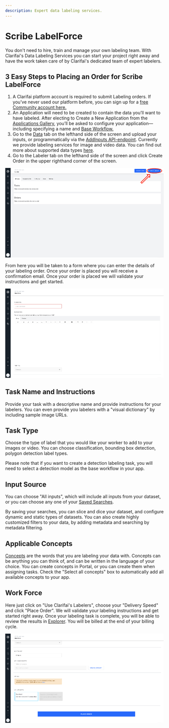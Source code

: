 ```yaml
---
description: Expert data labeling services.
---
```


# Scribe LabelForce

You don't need to hire, train and manage your own labeling team. With Clarifai's Data Labeling Services you can start your project right away and have the work taken care of by Clarifai's dedicated team of expert labelers.

## 3 Easy Steps to Placing an Order for Scribe LabelForce

1. A Clarifai platform account is required to submit Labeling orders. If you’ve never used our platform before, you can sign up for a [free Community account here.](https://portal.clarifai.com/signup)
2. An Application will need to be created to contain the data you’ll want to have labeled. After electing to Create a New Application from the [Applications Gallery](https://portal.clarifai.com/apps), you’ll be asked to configure your application—including specifying a name and [Base Workflow.](https://docs.clarifai.com/api-guide/workflows/base-workflows)
3. Go to the [Data](../portal-guide/data/) tab on the lefthand side of the screen and upload your inputs, or programmatically via the [AddInputs API-endpoint](https://docs.clarifai.com/api-guide/data/create-get-update-delete#add-inputs). Currently we provide labeling services for image and video data. You can find out more about supported data types [here](https://docs.clarifai.com/api-guide/data/supported-formats).
4. Go to the Labeler tab on the lefthand side of the screen and click Create Order in the upper righthand corner of the screen.

![Create an order for Scribe LabelForce](../.gitbook/assets/create-order.jpg)

From here you will be taken to a form where you can enter the details of your labeling order. Once your order is placed you will receive a confirmation email. Once your order is placed we will validate your instructions and get started.

![Scribe LabelForce form](../.gitbook/assets/new-order.jpg)

## Task Name and Instructions

Provide your task with a descriptive name and provide instructions for your labelers. You can even provide you labelers with a "visual dictionary" by including sample image URLs.

## Task Type

Choose the type of label that you would like your worker to add to your images or video. You can choose classification, bounding box detection, polygon detection label types.

Please note that if you want to create a detection labeling task, you will need to select a detection model as the base workflow in your app.

## Input Source

You can choose "All inputs", which will include all inputs from your dataset, or you can choose any one of your [Saved Searches](../portal-guide/psearch/psaved_searches.md).

By saving your searches, you can slice and dice your dataset, and configure dynamic and static types of datasets. You can also create highly customized filters to your data, by adding metadata and searching by metadata filtering.

## Applicable Concepts

[Concepts](data-labeling-services.md) are the words that you are labeling your data with. Concepts can be anything you can think of, and can be written in the language of your choice. You can create concepts in Portal, or you can create them when assigning tasks. Check the "Select all concepts" box to automatically add all available concepts to your app.

## Work Force

Here just click on "Use Clarifai's Labelers", choose your "Delivery Speed" and click "Place Order". We will validate your labeling instructions and get started right away. Once your labeling task is complete, you will be able to review the results in [Explorer](https://portal.clarifai.com/). You will be billed at the end of your billing cycle.

![Take advantage of special promotional pricing on LabelForce](../.gitbook/assets/standard-promo%20%281%29%20%281%29%20%282%29%20%283%29%20%283%29.jpg)

